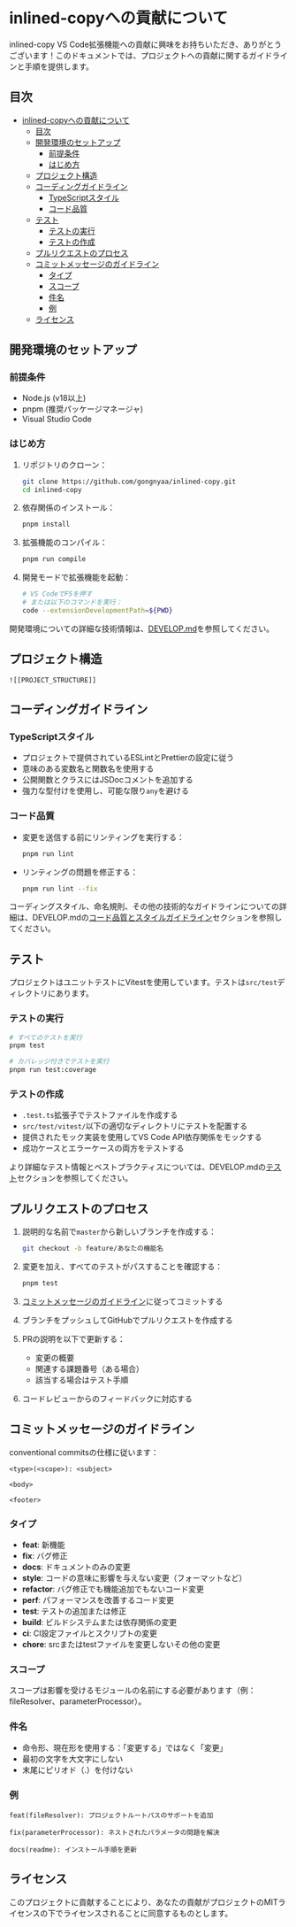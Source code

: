 # inlined-copyへの貢献について

inlined-copy VS Code拡張機能への貢献に興味をお持ちいただき、ありがとうございます！このドキュメントでは、プロジェクトへの貢献に関するガイドラインと手順を提供します。

## 目次

- [inlined-copyへの貢献について](#inlined-copyへの貢献について)
  - [目次](#目次)
  - [開発環境のセットアップ](#開発環境のセットアップ)
    - [前提条件](#前提条件)
    - [はじめ方](#はじめ方)
  - [プロジェクト構造](#プロジェクト構造)
  - [コーディングガイドライン](#コーディングガイドライン)
    - [TypeScriptスタイル](#typescriptスタイル)
    - [コード品質](#コード品質)
  - [テスト](#テスト)
    - [テストの実行](#テストの実行)
    - [テストの作成](#テストの作成)
  - [プルリクエストのプロセス](#プルリクエストのプロセス)
  - [コミットメッセージのガイドライン](#コミットメッセージのガイドライン)
    - [タイプ](#タイプ)
    - [スコープ](#スコープ)
    - [件名](#件名)
    - [例](#例)
  - [ライセンス](#ライセンス)

## 開発環境のセットアップ

### 前提条件

- Node.js (v18以上)
- pnpm (推奨パッケージマネージャ)
- Visual Studio Code

### はじめ方

1. リポジトリのクローン：
   ```bash
   git clone https://github.com/gongnyaa/inlined-copy.git
   cd inlined-copy
   ```

2. 依存関係のインストール：
   ```bash
   pnpm install
   ```

3. 拡張機能のコンパイル：
   ```bash
   pnpm run compile
   ```

4. 開発モードで拡張機能を起動：
   ```bash
   # VS CodeでF5を押す
   # または以下のコマンドを実行：
   code --extensionDevelopmentPath=${PWD}
   ```

開発環境についての詳細な技術情報は、[DEVELOP.md](DEVELOP.md)を参照してください。

## プロジェクト構造
```
![[PROJECT_STRUCTURE]]
```

## コーディングガイドライン

### TypeScriptスタイル

- プロジェクトで提供されているESLintとPrettierの設定に従う
- 意味のある変数名と関数名を使用する
- 公開関数とクラスにはJSDocコメントを追加する
- 強力な型付けを使用し、可能な限り`any`を避ける

### コード品質

- 変更を送信する前にリンティングを実行する：
  ```bash
  pnpm run lint
  ```

- リンティングの問題を修正する：
  ```bash
  pnpm run lint --fix
  ```

コーディングスタイル、命名規則、その他の技術的なガイドラインについての詳細は、DEVELOP.mdの[コード品質とスタイルガイドライン](DEVELOP.md#code-quality-and-style-guidelines)セクションを参照してください。

## テスト

プロジェクトはユニットテストにVitestを使用しています。テストは`src/test`ディレクトリにあります。

### テストの実行

```bash
# すべてのテストを実行
pnpm test

# カバレッジ付きでテストを実行
pnpm run test:coverage
```

### テストの作成

- `.test.ts`拡張子でテストファイルを作成する
- `src/test/vitest/`以下の適切なディレクトリにテストを配置する
- 提供されたモック実装を使用してVS Code API依存関係をモックする
- 成功ケースとエラーケースの両方をテストする

より詳細なテスト情報とベストプラクティスについては、DEVELOP.mdの[テスト](DEVELOP.md#testing)セクションを参照してください。

## プルリクエストのプロセス

1. 説明的な名前で`master`から新しいブランチを作成する：
   ```bash
   git checkout -b feature/あなたの機能名
   ```

2. 変更を加え、すべてのテストがパスすることを確認する：
   ```bash
   pnpm test
   ```

3. [コミットメッセージのガイドライン](#コミットメッセージのガイドライン)に従ってコミットする

4. ブランチをプッシュしてGitHubでプルリクエストを作成する

5. PRの説明を以下で更新する：
   - 変更の概要
   - 関連する課題番号（ある場合）
   - 該当する場合はテスト手順

6. コードレビューからのフィードバックに対応する

## コミットメッセージのガイドライン

conventional commitsの仕様に従います：

```
<type>(<scope>): <subject>

<body>

<footer>
```

### タイプ

- **feat**: 新機能
- **fix**: バグ修正
- **docs**: ドキュメントのみの変更
- **style**: コードの意味に影響を与えない変更（フォーマットなど）
- **refactor**: バグ修正でも機能追加でもないコード変更
- **perf**: パフォーマンスを改善するコード変更
- **test**: テストの追加または修正
- **build**: ビルドシステムまたは依存関係の変更
- **ci**: CI設定ファイルとスクリプトの変更
- **chore**: srcまたはtestファイルを変更しないその他の変更

### スコープ

スコープは影響を受けるモジュールの名前にする必要があります（例：fileResolver、parameterProcessor）。

### 件名

- 命令形、現在形を使用する：「変更する」ではなく「変更」
- 最初の文字を大文字にしない
- 末尾にピリオド（.）を付けない

### 例

```
feat(fileResolver): プロジェクトルートパスのサポートを追加

fix(parameterProcessor): ネストされたパラメータの問題を解決

docs(readme): インストール手順を更新
```

## ライセンス

このプロジェクトに貢献することにより、あなたの貢献がプロジェクトのMITライセンスの下でライセンスされることに同意するものとします。